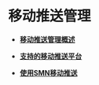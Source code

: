 # 移动推送管理<a name="smn_ug_0016"></a>

-   **[移动推送管理概述](移动推送管理概述.md)**  

-   **[支持的移动推送平台](支持的移动推送平台.md)**  

-   **[使用SMN移动推送](使用SMN移动推送.md)**  


